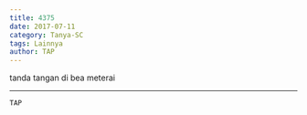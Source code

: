 ```yaml
---
title: 4375
date: 2017-07-11
category: Tanya-SC
tags: Lainnya
author: TAP
---
```


tanda tangan di bea meterai

---



`TAP`

